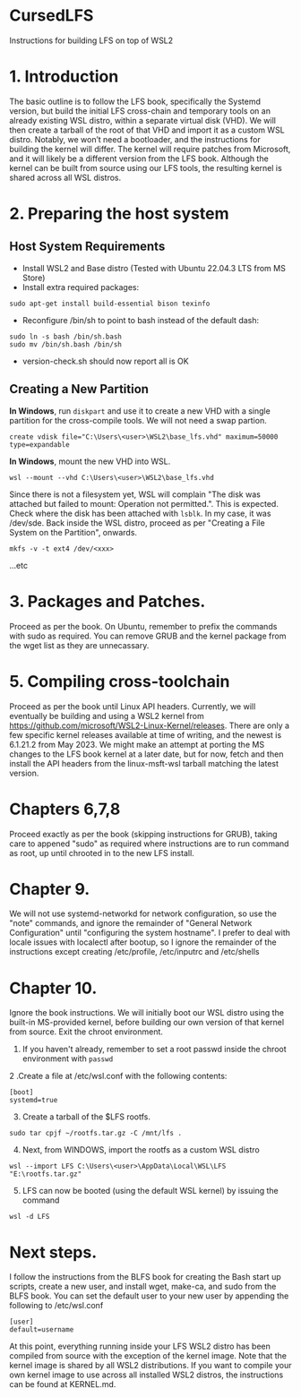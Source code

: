 # CursedLFS
Instructions for building LFS on top of WSL2

# 1. Introduction
The basic outline is to follow the LFS book, specifically the Systemd version, but build the initial LFS cross-chain and temporary tools on an already existing WSL distro, within a separate virtual disk (VHD). We will then create a tarball of the root of that VHD and import it as a custom WSL distro. Notably, we won’t need a bootloader, and the instructions for building the kernel will differ. The kernel will require patches from Microsoft, and it will likely be a different version from the LFS book. Although the kernel can be built from source using our LFS tools, the resulting kernel is shared across all WSL distros.

# 2. Preparing the host system
## Host System Requirements
- Install WSL2 and Base distro (Tested with Ubuntu 22.04.3 LTS from MS Store)
- Install extra required packages:
```
sudo apt-get install build-essential bison texinfo
```

- Reconfigure /bin/sh to point to bash instead of the default dash:
```
sudo ln -s bash /bin/sh.bash
sudo mv /bin/sh.bash /bin/sh
```
- version-check.sh should now report all is OK
##  Creating a New Partition
 **In Windows**, run ``diskpart`` and use it to create a new VHD with a single partition for the cross-compile tools. We will not need a swap partion.
 ```
 create vdisk file="C:\Users\<user>\WSL2\base_lfs.vhd" maximum=50000 type=expandable
 ```
**In Windows**, mount the new VHD into WSL.
```
wsl --mount --vhd C:\Users\<user>\WSL2\base_lfs.vhd
```
Since there is not a filesystem yet, WSL will complain "The disk was attached but failed to mount: Operation not permitted.". This is expected. Check where the disk has been attached with `lsblk`. In my case, it was /dev/sde. Back inside the WSL distro, proceed as per "Creating a File System on the Partition", onwards.
```
mkfs -v -t ext4 /dev/<xxx>
```
...etc
# 3. Packages and Patches.
Proceed as per the book. On Ubuntu, remember to prefix the commands with sudo as required. You can remove GRUB and the kernel package from the wget list as they are unnecassary.  
# 5. Compiling cross-toolchain
Proceed as per the book until Linux API headers.
Currently, we will eventually be building and using a WSL2 kernel from https://github.com/microsoft/WSL2-Linux-Kernel/releases. There are only a few specific kernel releases available at time of writing, and the newest is 6.1.21.2 from May 2023. We might make an attempt at porting the MS changes to the LFS book kernel at a later date, but for now, fetch and then install the API headers from the linux-msft-wsl tarball matching the latest version.

# Chapters 6,7,8
Proceed exactly as per the book (skipping instructions for GRUB), taking care to appened "sudo" as required where instructions are to run command as root, up until chrooted in to the new LFS install.

# Chapter 9.
We will not use systemd-networkd for network configuration, so use the "note" commands, and ignore the remainder of "General Network Configuration" until "configuring the system hostname". I prefer to deal with locale issues with localectl after bootup, so I ignore the remainder of the instructions except creating /etc/profile, /etc/inputrc
and /etc/shells

# Chapter 10.
Ignore the book instructions. We will initially boot our WSL distro using the built-in MS-provided kernel, before building our own version of that kernel from source. Exit the chroot environment.

1. If you haven't already, remember to set a root passwd inside the chroot environment with ```passwd```

2 .Create a file at /etc/wsl.conf with the following contents:
```
[boot]
systemd=true
```

3.  Create a tarball of the $LFS rootfs. 
```
sudo tar cpjf ~/rootfs.tar.gz -C /mnt/lfs .
```

4. Next, from WINDOWS, import the rootfs as a custom WSL distro
```
wsl --import LFS C:\Users\<user>\AppData\Local\WSL\LFS "E:\rootfs.tar.gz"
```

5. LFS can now be booted (using the default WSL kernel) by issuing the command
```
wsl -d LFS
```

# Next steps.
I follow the instructions from the BLFS book for creating the Bash start up scripts, create a new user, and install wget, make-ca, and sudo from the BLFS book. You can set the default user to your new user by appending the following to /etc/wsl.conf
```
[user]
default=username
```
At this point, everything running inside your LFS WSL2 distro has been compiled from source with the exception of the kernel image. Note that the kernel image is shared by all WSL2 distributions. If you want to compile your own kernel image to use across all installed WSL2 distros, the instructions can be found at KERNEL.md.


